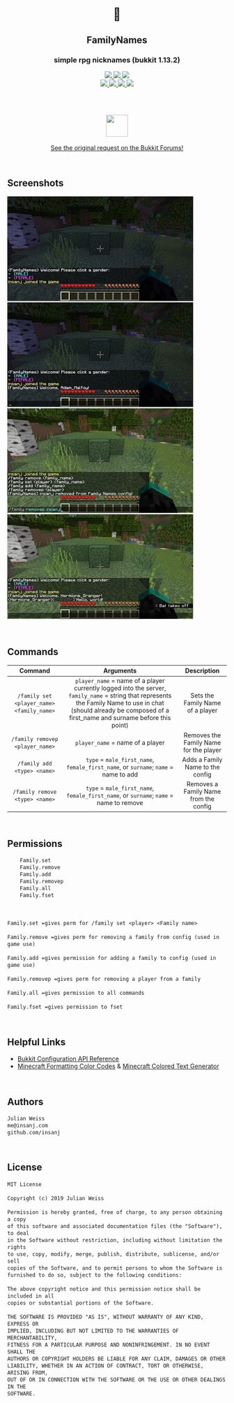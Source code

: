 <h1 align="center">
🏰
</h1>

<h2 align="center">
FamilyNames
</h2>

<h3 align="center">
simple rpg nicknames (bukkit 1.13.2)
</h3>

<p align="center">
  <a href="https://github.com/insanj/familynames/releases">
    <img src="https://img.shields.io/github/release/insanj/familynames.svg" />
  </a>

  <a href="https://github.com/insanj/familynames/releases">
    <img src="https://img.shields.io/github/release-date/insanj/familynames.svg" />
  </a>

  <a href="https://github.com/insanj/familynames/">
    <img src="https://img.shields.io/github/languages/code-size/insanj/familynames.svg" />
  </a>

  <br/>

  <a href="https://github.com/insanj/familynames/blob/master/LICENSE">
    <img src="https://img.shields.io/github/license/insanj/familynames.svg" />
  </a>

  <a href="https://jdk.java.net/">
    <img src="https://img.shields.io/badge/java-8-yellow.svg" />
  </a>

  <a href="https://getbukkit.org/download/craftbukkit">
    <img src="https://img.shields.io/badge/bukkit-1.13.2-purple.svg" />
  </a>

  <a href="https://github.com/insanj/familynames/releases">
    <img src="https://img.shields.io/badge/🚀-Download%20on%20Github-red.svg" />
  </a>
</p>

<br/><br/>

<p align="center">
<img src="https://pbs.twimg.com/profile_images/1205959797/bukkit_400x400.png" width="50" height="50" >
</p>

<p align="center">
<a href="https://bukkit.org/threads/familynames.478902/">See the original request on the Bukkit Forums!</a>
</p>

<br/>

<h2>Screenshots</h2>

<img src="https://raw.githubusercontent.com/insanj/FamilyNames/master/docs/first.png"><img src="https://raw.githubusercontent.com/insanj/FamilyNames/master/docs/second.png"><img src="https://raw.githubusercontent.com/insanj/FamilyNames/master/docs/third.png"><img src="https://raw.githubusercontent.com/insanj/FamilyNames/master/docs/fourth.png">

<br/>

<h2>Commands</h2>

| Command | Arguments | Description |
| :---: | :---: | :---: |
| `/family set <player_name> <family_name>` | `player_name` = name of a player currently logged into the server, `family_name` = string that represents the Family Name to use in chat (should already be composed of a first_name and surname before this point) | Sets the Family Name of a player |
| `/family removep <player_name>` | `player_name` = name of a player | Removes the Family Name for the player |
| `/family add <type> <name>` | `type` = `male_first_name`, `female_first_name`, or `surname`; `name` = name to add | Adds a Family Name to the config |
| `/family remove <type> <name>` | `type` = `male_first_name`, `female_first_name`, or `surname`; `name` = name to remove | Removes a Family Name from the config |


<br/>

<h2>Permissions</h2>

```
    Family.set
    Family.remove
    Family.add
    Family.removep
    Family.all
    Family.fset



Family.set =gives perm for /family set <player> <Family name>

Family.remove =gives perm for removing a family from config (used in game use)

Family.add =gives permission for adding a family to config (used in game use)

Family.removep =gives perm for removing a player from a family

Family.all =gives permission to all commands

Family.fset =gives permission to fset

```

<br/>

<h2>Helpful Links</h2>

- [Bukkit Configuration API Reference](https://bukkit.gamepedia.com/Configuration_API_Reference)
- [Minecraft Formatting Color Codes](https://minecraft.gamepedia.com/Formatting_codes#Color_codes) & [Minecraft Colored Text Generator](https://codepen.io/Rundik/pen/ggVemP)

<br/>

<h2>Authors</h2>

```
Julian Weiss
me@insanj.com
github.com/insanj
```

<br/>

<h2>License</h2>


```
MIT License

Copyright (c) 2019 Julian Weiss

Permission is hereby granted, free of charge, to any person obtaining a copy
of this software and associated documentation files (the "Software"), to deal
in the Software without restriction, including without limitation the rights
to use, copy, modify, merge, publish, distribute, sublicense, and/or sell
copies of the Software, and to permit persons to whom the Software is
furnished to do so, subject to the following conditions:

The above copyright notice and this permission notice shall be included in all
copies or substantial portions of the Software.

THE SOFTWARE IS PROVIDED "AS IS", WITHOUT WARRANTY OF ANY KIND, EXPRESS OR
IMPLIED, INCLUDING BUT NOT LIMITED TO THE WARRANTIES OF MERCHANTABILITY,
FITNESS FOR A PARTICULAR PURPOSE AND NONINFRINGEMENT. IN NO EVENT SHALL THE
AUTHORS OR COPYRIGHT HOLDERS BE LIABLE FOR ANY CLAIM, DAMAGES OR OTHER
LIABILITY, WHETHER IN AN ACTION OF CONTRACT, TORT OR OTHERWISE, ARISING FROM,
OUT OF OR IN CONNECTION WITH THE SOFTWARE OR THE USE OR OTHER DEALINGS IN THE
SOFTWARE.
```

